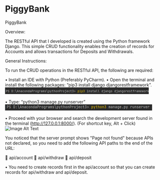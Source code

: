 # PiggyBank

PiggyBank

Overview:

The RESTful API that I developed is created using the Python framework Django. This simple CRUD functionality enables the creation of records for Accounts and allows transactions for Deposits and Withdrawals.

General Instructions:

To run the CRUD operations in the RESTful API, the following are required:

•	Install an IDE with Python (Preferably PyCharm).
•	Open the terminal and install the following packages: “pip3 install django djangorestframework”.
![Image Alt Text](Documentation/Django-Installation.png)

•	Type: “python3 manage.py runserver”
![Image Alt Text](Documentation/Django-Runserver.png)

 
•	Proceed with your browser and search the development server found in the terminal (http://127.0.0.1:8000/). (For shortcut key, Alt + Click)
![Image Alt Text](Django-URL-Server.png)

You noticed that the server prompt shows "Page not found" because APIs not declared, so you need to add the following API paths to the end of the URL:
 
	api/account
	api/withdraw
	api/deposit

• You need to create records first in the api/account so that you can create records for api/withdraw and api/deposit. 
